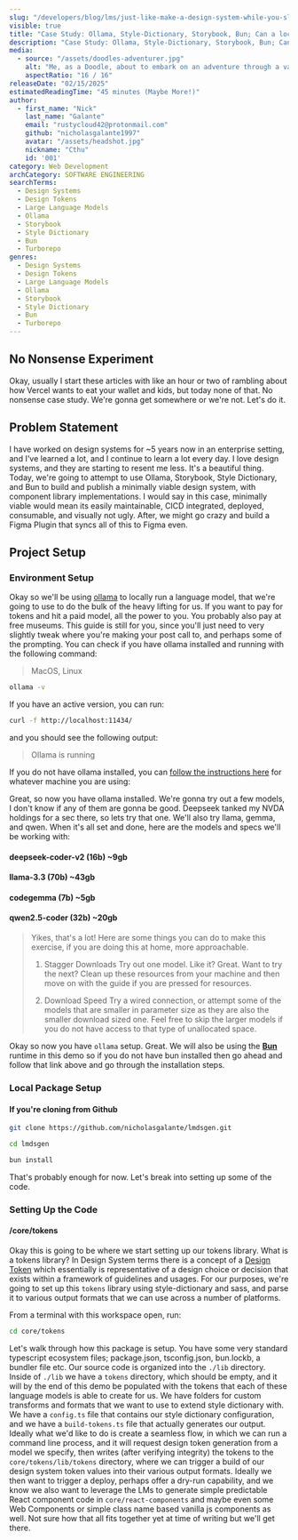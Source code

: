 ```yaml
---
slug: "/developers/blog/lms/just-like-make-a-design-system-while-you-sleep"
visible: true
title: "Case Study: Ollama, Style-Dictionary, Storybook, Bun; Can a locally running LM build you a minimally viable design system?"
description: "Case Study: Ollama, Style-Dictionary, Storybook, Bun; Can a locally running LM build you a minimally viable design system?"
media:
  - source: "/assets/doodles-adventurer.jpg"
    alt: "Me, as a Doodle, about to embark on an adventure through a valley, with several mountains in the background."
    aspectRatio: "16 / 16"
releaseDate: "02/15/2025"
estimatedReadingTime: "45 minutes (Maybe More!)"
author:
  - first_name: "Nick"
    last_name: "Galante"
    email: "rustycloud42@protonmail.com"
    github: "nicholasgalante1997"
    avatar: "/assets/headshot.jpg"
    nickname: "Cthu"
    id: '001'
category: Web Development
archCategory: SOFTWARE ENGINEERING
searchTerms:
  - Design Systems
  - Design Tokens
  - Large Language Models
  - Ollama
  - Storybook
  - Style Dictionary
  - Bun
  - Turborepo
genres:
  - Design Systems
  - Design Tokens
  - Large Language Models
  - Ollama
  - Storybook
  - Style Dictionary
  - Bun
  - Turborepo
---
```


## No Nonsense Experiment

Okay, usually I start these articles with like an hour or two of rambling about how Vercel wants to eat your wallet and kids, but today none of that. No nonsense case study. We're gonna get somewhere or we're not. Let's do it.

## Problem Statement

I have worked on design systems for ~5 years now in an enterprise setting, and I've learned a lot, and I continue to learn a lot every day. I love design systems, and they are starting to resent me less. It's a beautiful thing. Today, we're going to attempt to use Ollama, Storybook, Style Dictionary, and Bun to build and publish a minimally viable design system, with component library implementations. I would say in this case, minimally viable would mean its easily maintainable, CICD integrated, deployed, consumable, and visually not ugly. After, we might go crazy and build a Figma Plugin that syncs all of this to Figma even.

## Project Setup

### Environment Setup

Okay so we'll be using [ollama](https://ollama.com/) to locally run a language model, that we're going to use to do the bulk of the heavy lifting for us. If you want to pay for tokens and hit a paid model, all the power to you. You probably also pay at free museums. This guide is still for you, since you'll just need to very slightly tweak where you're making your post call to, and perhaps some of the prompting. You can check if you have ollama installed and running with the following command:

> MacOS, Linux

```zsh
ollama -v
```

If you have an active version, you can run:

```zsh
curl -f http://localhost:11434/
```

and you should see the following output:

> Ollama is running

If you do not have ollama installed, you can [follow the instructions here](https://github.com/ollama/ollama) for whatever machine you are using:

Great, so now you have ollama installed. We're gonna try out a few models, I don't know if any of them are gonna be good. Deepseek tanked my NVDA holdings for a sec there, so lets try that one. We'll also try llama, gemma, and qwen. When it's all set and done, here are the models and specs we'll be working with:

#### deepseek-coder-v2 (16b) ~9gb

#### llama-3.3 (70b) ~43gb

#### codegemma (7b) ~5gb

#### qwen2.5-coder (32b) ~20gb

> Yikes, that's a lot! Here are some things you can do to make this exercise, if you are doing this at home, more approachable.
>
> 1. Stagger Downloads
> Try out one model. Like it? Great. Want to try the next? Clean up these resources   from your machine and then move on with the guide if you are pressed for resources.  
>
> 2. Download Speed
> Try a wired connection, or attempt some of the models that are smaller in parameter size as they are also the smaller download sized one. Feel free to skip the larger models if you do not have access to that type of unallocated space.

Okay so now you have `ollama` setup. Great. We will also be using the [**Bun**](https://bun.sh/docs/installation) runtime in this demo so if you do not have bun installed then go ahead and follow that link above and go through the installation steps.

### Local Package Setup

#### If you're cloning from Github

```bash
git clone https://github.com/nicholasgalante/lmdsgen.git

cd lmdsgen

bun install
```

That's probably enough for now. Let's break into setting up some of the code.

### Setting Up the Code

#### /core/tokens

Okay this is going to be where we start setting up our tokens library. What is a tokens library? In Design System terms there is a concept of a [Design Token](https://tr.designtokens.org/format/) which essentially is representative of a design choice or decision that exists within a framework of guidelines and usages. For our purposes, we're going to set up this `tokens` library using style-dictionary and sass, and parse it to various output formats that we can use across a number of platforms.  

From a terminal with this workspace open, run:

```bash
cd core/tokens
```

Let's walk through how this package is setup. You have some very standard typescript ecosystem files; package.json, tsconfig.json, bun.lockb, a bundler file etc. Our source code is organized into the `./lib` directory. Inside of `./lib` we have a `tokens` directory, which should be empty, and it will by the end of this demo be populated with the tokens that each of these language models is able to create for us. We have folders for custom transforms and formats that we want to use to extend style dictionary with. We have a `config.ts` file that contains our style dictionary configuration, and we have a `build-tokens.ts` file that actually generates our output. Ideally what we'd like to do is create a seamless flow, in which we can run a command line process, and it will request design token generation from a model we specify, then writes (after verifying integrity) the tokens to the `core/tokens/lib/tokens` directory, where we can trigger a build of our design system token values into their various output formats. Ideally we then want to trigger a deploy, perhaps offer a dry-run capability, and we know we also want to leverage the LMs to generate simple predictable React component code in `core/react-components` and maybe even some Web Components or simple class name based vanilla js components as well. Not sure how that all fits together yet at time of writing but we'll get there. 

